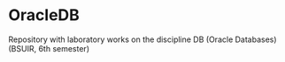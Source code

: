 # OracleDB
Repository with laboratory works on the discipline DB (Oracle Databases) (BSUIR, 6th semester)
